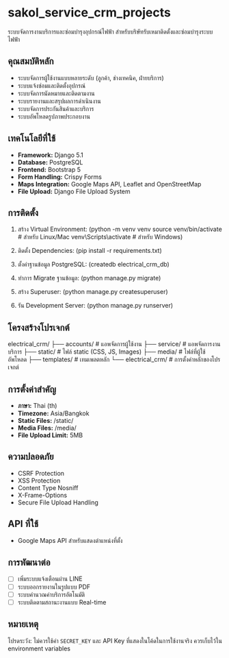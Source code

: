 # sakol_service_crm_projects

ระบบจัดการงานบริการและซ่อมบำรุงอุปกรณ์ไฟฟ้า สำหรับบริษัทรับเหมาติดตั้งและซ่อมบำรุงระบบไฟฟ้า

## คุณสมบัติหลัก

- ระบบจัดการผู้ใช้งานแบบหลายระดับ (ลูกค้า, ช่างเทคนิค, ฝ่ายบริการ)
- ระบบแจ้งซ่อมและติดตั้งอุปกรณ์
- ระบบจัดการนัดหมายและติดตามงาน
- ระบบรายงานและสรุปผลการดำเนินงาน
- ระบบจัดการประกันสินค้าและบริการ
- ระบบอัพโหลดรูปภาพประกอบงาน

## เทคโนโลยีที่ใช้

- **Framework:** Django 5.1
- **Database:** PostgreSQL
- **Frontend:** Bootstrap 5
- **Form Handling:** Crispy Forms
- **Maps Integration:** Google Maps API, Leaflet and OpenStreetMap
- **File Upload:** Django File Upload System

## การติดตั้ง

1. สร้าง Virtual Environment:
    (python -m venv venv
    source venv/bin/activate # สำหรับ Linux/Mac
    venv\Scripts\activate # สำหรับ Windows)

2. ติดตั้ง Dependencies:
    (pip install -r requirements.txt)

3. ตั้งค่าฐานข้อมูล PostgreSQL:
    (createdb electrical_crm_db)

4. ทำการ Migrate ฐานข้อมูล:
    (python manage.py migrate)

5. สร้าง Superuser:
    (python manage.py createsuperuser)

6. รัน Development Server:
    (python manage.py runserver)

## โครงสร้างโปรเจกต์
electrical_crm/
├── accounts/            # แอพจัดการผู้ใช้งาน
├── service/            # แอพจัดการงานบริการ
├── static/            # ไฟล์ static (CSS, JS, Images)
├── media/             # ไฟล์ที่ผู้ใช้อัพโหลด
├── templates/         # เทมเพลตหลัก
└── electrical_crm/    # การตั้งค่าหลักของโปรเจกต์

## การตั้งค่าสำคัญ

- **ภาษา:** Thai (th)
- **Timezone:** Asia/Bangkok
- **Static Files:** /static/
- **Media Files:** /media/
- **File Upload Limit:** 5MB

## ความปลอดภัย

- CSRF Protection
- XSS Protection
- Content Type Nosniff
- X-Frame-Options
- Secure File Upload Handling

## API ที่ใช้

- Google Maps API สำหรับแสดงตำแหน่งที่ตั้ง

## การพัฒนาต่อ

- [ ] เพิ่มระบบแจ้งเตือนผ่าน LINE
- [ ] ระบบออกรายงานในรูปแบบ PDF
- [ ] ระบบคำนวณค่าบริการอัตโนมัติ
- [ ] ระบบติดตามสถานะงานแบบ Real-time

## หมายเหตุ

โปรดระวัง: ไม่ควรใช้ค่า `SECRET_KEY` และ API Key ที่แสดงในโค้ดในการใช้งานจริง ควรเก็บไว้ใน environment variables